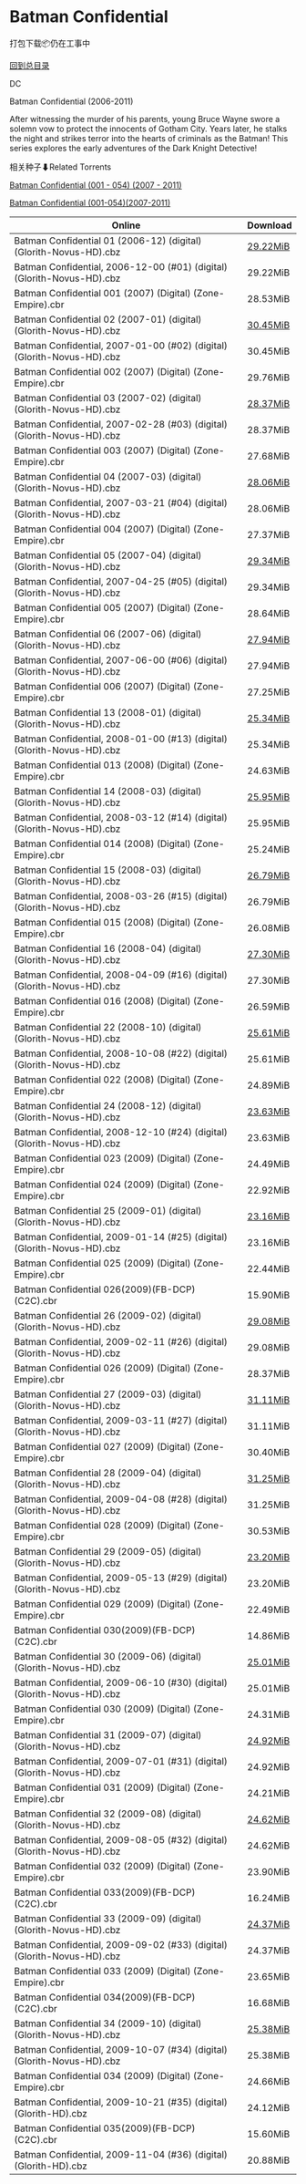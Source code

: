 # Batman Confidential

打包下载📦仍在工事中

[回到总目录](/Catalogs.md)

DC

Batman Confidential (2006-2011)

After witnessing the murder of his parents, young Bruce Wayne swore a solemn vow to protect the innocents of Gotham City. Years later, he stalks the night and strikes terror into the hearts of criminals as the Batman! This series explores the early adventures of the Dark Knight Detective!





相关种子⬇Related Torrents

[Batman Confidential (001 - 054) (2007 - 2011)](https://github.com/alicewish/markdown/blob/master/torrent/Batman-Confidential--001---054---2007---2011.md)

[Batman Confidential (001-054)(2007-2011)](https://github.com/alicewish/markdown/blob/master/torrent/Batman-Confidential--001-054--2007-2011.md)

Online | Download
--- | ---
Batman Confidential 01 (2006-12) (digital) (Glorith-Novus-HD).cbz | [29.22MiB](https://pan.baidu.com/s/12V1Bmg9Es0BCUQlKFgudEQ#list/path=%2FNovus%20-%20Week%20of%202015%20Q4%2FNovus%20-%20Week%20of%202015-11-25%2F%E3%82%AF%E3%82%A8%E3%82%B3%E3%82%BD%E3%82%BB%E3%82%B5%E3%82%B3%E3%82%BF%E3%82%BD%E3%82%B1%E3%82%B7%E3%82%A8%E3%82%B3%E3%82%B9%E3%82%AA%E3%82%A6%E3%82%BD%E3%82%AF%E3%82%AB%E3%82%B1%E3%82%B5%E3%82%BF%E3%82%AB%E3%82%AF%E3%82%B3%E3%82%A2%E3%82%BB%E3%82%B1%E3%82%A4%E3%82%BB%E3%82%AF%E3%82%A2&parentPath=%2FNovus%20-%20Week%20of%202015%20Q4)
Batman Confidential, 2006-12-00 (#01) (digital) (Glorith-Novus-HD).cbz | 29.22MiB
Batman Confidential 001 (2007) (Digital) (Zone-Empire).cbr | 28.53MiB
Batman Confidential 02 (2007-01) (digital) (Glorith-Novus-HD).cbz | [30.45MiB](https://pan.baidu.com/s/12V1Bmg9Es0BCUQlKFgudEQ#list/path=%2FNovus%20-%20Week%20of%202015%20Q4%2FNovus%20-%20Week%20of%202015-11-25%2F%E3%82%A4%E3%82%B3%E3%82%B3%E3%82%BD%E3%82%AA%E3%82%B1%E3%82%BB%E3%82%BB%E3%82%B5%E3%82%B7%E3%82%AA%E3%82%BF%E3%82%B1%E3%82%B9%E3%82%B3%E3%82%A4%E3%82%A4%E3%82%A4%E3%82%B3%E3%82%AF%E3%82%B1%E3%82%B7%E3%82%A8%E3%82%A2%E3%82%A4%E3%82%A4%E3%82%A8%E3%82%B9%E3%82%A8%E3%82%BB%E3%82%BD%E3%82%AA&parentPath=%2FNovus%20-%20Week%20of%202015%20Q4)
Batman Confidential, 2007-01-00 (#02) (digital) (Glorith-Novus-HD).cbz | 30.45MiB
Batman Confidential 002 (2007) (Digital) (Zone-Empire).cbr | 29.76MiB
Batman Confidential 03 (2007-02) (digital) (Glorith-Novus-HD).cbz | [28.37MiB](https://pan.baidu.com/s/12V1Bmg9Es0BCUQlKFgudEQ#list/path=%2FNovus%20-%20Week%20of%202015%20Q4%2FNovus%20-%20Week%20of%202015-11-25%2F%E3%82%AF%E3%82%B1%E3%82%B1%E3%82%AB%E3%82%A2%E3%82%AB%E3%82%A6%E3%82%BD%E3%82%BB%E3%82%AF%E3%82%A2%E3%82%B3%E3%82%B7%E3%82%AF%E3%82%A4%E3%82%A6%E3%82%A4%E3%82%B7%E3%82%AA%E3%82%A6%E3%82%B5%E3%82%B1%E3%82%AA%E3%82%AF%E3%82%AB%E3%82%B9%E3%82%AF%E3%82%B5%E3%82%B5%E3%82%AF%E3%82%B5%E3%82%BB&parentPath=%2FNovus%20-%20Week%20of%202015%20Q4)
Batman Confidential, 2007-02-28 (#03) (digital) (Glorith-Novus-HD).cbz | 28.37MiB
Batman Confidential 003 (2007) (Digital) (Zone-Empire).cbr | 27.68MiB
Batman Confidential 04 (2007-03) (digital) (Glorith-Novus-HD).cbz | [28.06MiB](https://pan.baidu.com/s/12V1Bmg9Es0BCUQlKFgudEQ#list/path=%2FNovus%20-%20Week%20of%202015%20Q4%2FNovus%20-%20Week%20of%202015-11-25%2F%E3%82%AF%E3%82%BF%E3%82%B3%E3%82%AB%E3%82%BD%E3%82%A4%E3%82%B1%E3%82%AF%E3%82%AA%E3%82%B1%E3%82%AA%E3%82%B5%E3%82%B7%E3%82%B9%E3%82%A8%E3%82%BB%E3%82%B1%E3%82%A8%E3%82%BB%E3%82%BD%E3%82%AD%E3%82%A6%E3%82%A6%E3%82%AB%E3%82%A2%E3%82%BF%E3%82%AF%E3%82%A8%E3%82%A6%E3%82%B9%E3%82%BF%E3%82%AD&parentPath=%2FNovus%20-%20Week%20of%202015%20Q4)
Batman Confidential, 2007-03-21 (#04) (digital) (Glorith-Novus-HD).cbz | 28.06MiB
Batman Confidential 004 (2007) (Digital) (Zone-Empire).cbr | 27.37MiB
Batman Confidential 05 (2007-04) (digital) (Glorith-Novus-HD).cbz | [29.34MiB](https://pan.baidu.com/s/12V1Bmg9Es0BCUQlKFgudEQ#list/path=%2FNovus%20-%20Week%20of%202015%20Q4%2FNovus%20-%20Week%20of%202015-11-25%2F%E3%82%A2%E3%82%A8%E3%82%AA%E3%82%B7%E3%82%B9%E3%82%BF%E3%82%BB%E3%82%B1%E3%82%AF%E3%82%BF%E3%82%A4%E3%82%AA%E3%82%AF%E3%82%A4%E3%82%B7%E3%82%BB%E3%82%A2%E3%82%A8%E3%82%A4%E3%82%A8%E3%82%AA%E3%82%A6%E3%82%AA%E3%82%A6%E3%82%AA%E3%82%AD%E3%82%B3%E3%82%BD%E3%82%AD%E3%82%B9%E3%82%BB%E3%82%A8&parentPath=%2FNovus%20-%20Week%20of%202015%20Q4)
Batman Confidential, 2007-04-25 (#05) (digital) (Glorith-Novus-HD).cbz | 29.34MiB
Batman Confidential 005 (2007) (Digital) (Zone-Empire).cbr | 28.64MiB
Batman Confidential 06 (2007-06) (digital) (Glorith-Novus-HD).cbz | [27.94MiB](https://pan.baidu.com/s/12V1Bmg9Es0BCUQlKFgudEQ#list/path=%2FNovus%20-%20Week%20of%202015%20Q4%2FNovus%20-%20Week%20of%202015-11-25%2F%E3%82%B5%E3%82%B9%E3%82%B3%E3%82%A2%E3%82%BD%E3%82%A8%E3%82%B5%E3%82%A4%E3%82%A6%E3%82%A6%E3%82%BD%E3%82%AB%E3%82%BD%E3%82%AD%E3%82%A8%E3%82%B9%E3%82%AB%E3%82%AF%E3%82%BF%E3%82%B3%E3%82%A6%E3%82%A8%E3%82%A4%E3%82%B3%E3%82%B3%E3%82%BF%E3%82%B7%E3%82%A2%E3%82%A6%E3%82%A4%E3%82%B7%E3%82%BF&parentPath=%2FNovus%20-%20Week%20of%202015%20Q4)
Batman Confidential, 2007-06-00 (#06) (digital) (Glorith-Novus-HD).cbz | 27.94MiB
Batman Confidential 006 (2007) (Digital) (Zone-Empire).cbr | 27.25MiB
Batman Confidential 13 (2008-01) (digital) (Glorith-Novus-HD).cbz | [25.34MiB](https://pan.baidu.com/s/12V1Bmg9Es0BCUQlKFgudEQ#list/path=%2FNovus%20-%20Week%20of%202015%20Q4%2FNovus%20-%20Week%20of%202015-11-25%2F%E3%82%BF%E3%82%A6%E3%82%BB%E3%82%A6%E3%82%AB%E3%82%B7%E3%82%B7%E3%82%B3%E3%82%BB%E3%82%A4%E3%82%BD%E3%82%A8%E3%82%BF%E3%82%B9%E3%82%BD%E3%82%AD%E3%82%B9%E3%82%BF%E3%82%A6%E3%82%AD%E3%82%A2%E3%82%AF%E3%82%AB%E3%82%A6%E3%82%BD%E3%82%BF%E3%82%A4%E3%82%BD%E3%82%B5%E3%82%B1%E3%82%A6%E3%82%A2&parentPath=%2FNovus%20-%20Week%20of%202015%20Q4)
Batman Confidential, 2008-01-00 (#13) (digital) (Glorith-Novus-HD).cbz | 25.34MiB
Batman Confidential 013 (2008) (Digital) (Zone-Empire).cbr | 24.63MiB
Batman Confidential 14 (2008-03) (digital) (Glorith-Novus-HD).cbz | [25.95MiB](https://pan.baidu.com/s/12V1Bmg9Es0BCUQlKFgudEQ#list/path=%2FNovus%20-%20Week%20of%202015%20Q4%2FNovus%20-%20Week%20of%202015-11-25%2F%E3%82%A2%E3%82%A6%E3%82%B9%E3%82%AB%E3%82%B3%E3%82%A8%E3%82%AA%E3%82%AA%E3%82%BD%E3%82%B7%E3%82%AF%E3%82%AA%E3%82%AA%E3%82%BF%E3%82%AF%E3%82%AF%E3%82%A4%E3%82%A6%E3%82%A2%E3%82%B5%E3%82%A8%E3%82%A6%E3%82%AF%E3%82%B9%E3%82%A6%E3%82%B9%E3%82%B3%E3%82%AA%E3%82%AD%E3%82%BD%E3%82%AA%E3%82%B9&parentPath=%2FNovus%20-%20Week%20of%202015%20Q4)
Batman Confidential, 2008-03-12 (#14) (digital) (Glorith-Novus-HD).cbz | 25.95MiB
Batman Confidential 014 (2008) (Digital) (Zone-Empire).cbr | 25.24MiB
Batman Confidential 15 (2008-03) (digital) (Glorith-Novus-HD).cbz | [26.79MiB](https://pan.baidu.com/s/12V1Bmg9Es0BCUQlKFgudEQ#list/path=%2FNovus%20-%20Week%20of%202015%20Q4%2FNovus%20-%20Week%20of%202015-11-25%2F%E3%82%B9%E3%82%B9%E3%82%BD%E3%82%AA%E3%82%A6%E3%82%BD%E3%82%A2%E3%82%A6%E3%82%BB%E3%82%A4%E3%82%B7%E3%82%AA%E3%82%B9%E3%82%B1%E3%82%AA%E3%82%A8%E3%82%A6%E3%82%AB%E3%82%B1%E3%82%AD%E3%82%AD%E3%82%AA%E3%82%AD%E3%82%A8%E3%82%A8%E3%82%BF%E3%82%B1%E3%82%A2%E3%82%AB%E3%82%BD%E3%82%B7%E3%82%AF&parentPath=%2FNovus%20-%20Week%20of%202015%20Q4)
Batman Confidential, 2008-03-26 (#15) (digital) (Glorith-Novus-HD).cbz | 26.79MiB
Batman Confidential 015 (2008) (Digital) (Zone-Empire).cbr | 26.08MiB
Batman Confidential 16 (2008-04) (digital) (Glorith-Novus-HD).cbz | [27.30MiB](https://pan.baidu.com/s/12V1Bmg9Es0BCUQlKFgudEQ#list/path=%2FNovus%20-%20Week%20of%202015%20Q4%2FNovus%20-%20Week%20of%202015-11-25%2F%E3%82%AB%E3%82%A2%E3%82%B9%E3%82%BB%E3%82%AF%E3%82%B9%E3%82%AA%E3%82%A6%E3%82%AF%E3%82%BD%E3%82%BF%E3%82%B3%E3%82%AD%E3%82%A8%E3%82%A6%E3%82%AA%E3%82%B7%E3%82%B9%E3%82%B1%E3%82%AF%E3%82%BF%E3%82%B7%E3%82%AB%E3%82%BD%E3%82%A2%E3%82%A2%E3%82%BF%E3%82%A6%E3%82%BD%E3%82%B9%E3%82%AB%E3%82%B7&parentPath=%2FNovus%20-%20Week%20of%202015%20Q4)
Batman Confidential, 2008-04-09 (#16) (digital) (Glorith-Novus-HD).cbz | 27.30MiB
Batman Confidential 016 (2008) (Digital) (Zone-Empire).cbr | 26.59MiB
Batman Confidential 22 (2008-10) (digital) (Glorith-Novus-HD).cbz | [25.61MiB](https://pan.baidu.com/s/12V1Bmg9Es0BCUQlKFgudEQ#list/path=%2FNovus%20-%20Week%20of%202015%20Q4%2FNovus%20-%20Week%20of%202015-11-25%2F%E3%82%B1%E3%82%BB%E3%82%A4%E3%82%AB%E3%82%A6%E3%82%B3%E3%82%A8%E3%82%B3%E3%82%BF%E3%82%B3%E3%82%AD%E3%82%B3%E3%82%AB%E3%82%AD%E3%82%A2%E3%82%A4%E3%82%BF%E3%82%BB%E3%82%A2%E3%82%AD%E3%82%B3%E3%82%B5%E3%82%AA%E3%82%B3%E3%82%A6%E3%82%AD%E3%82%B3%E3%82%A8%E3%82%B5%E3%82%BB%E3%82%B1%E3%82%B7&parentPath=%2FNovus%20-%20Week%20of%202015%20Q4)
Batman Confidential, 2008-10-08 (#22) (digital) (Glorith-Novus-HD).cbz | 25.61MiB
Batman Confidential 022 (2008) (Digital) (Zone-Empire).cbr | 24.89MiB
Batman Confidential 24 (2008-12) (digital) (Glorith-Novus-HD).cbz | [23.63MiB](https://pan.baidu.com/s/12V1Bmg9Es0BCUQlKFgudEQ#list/path=%2FNovus%20-%20Week%20of%202015%20Q4%2FNovus%20-%20Week%20of%202015-11-25%2F%E3%82%AA%E3%82%AA%E3%82%A2%E3%82%BD%E3%82%B1%E3%82%B7%E3%82%B1%E3%82%B9%E3%82%BD%E3%82%A8%E3%82%B3%E3%82%AD%E3%82%B9%E3%82%B3%E3%82%AF%E3%82%B9%E3%82%A2%E3%82%AD%E3%82%AA%E3%82%B7%E3%82%B5%E3%82%B7%E3%82%B9%E3%82%AD%E3%82%BF%E3%82%B9%E3%82%A6%E3%82%AB%E3%82%B3%E3%82%A6%E3%82%AF%E3%82%AD&parentPath=%2FNovus%20-%20Week%20of%202015%20Q4)
Batman Confidential, 2008-12-10 (#24) (digital) (Glorith-Novus-HD).cbz | 23.63MiB
Batman Confidential 023 (2009) (Digital) (Zone-Empire).cbr | 24.49MiB
Batman Confidential 024 (2009) (Digital) (Zone-Empire).cbr | 22.92MiB
Batman Confidential 25 (2009-01) (digital) (Glorith-Novus-HD).cbz | [23.16MiB](https://pan.baidu.com/s/12V1Bmg9Es0BCUQlKFgudEQ#list/path=%2FNovus%20-%20Week%20of%202015%20Q4%2FNovus%20-%20Week%20of%202015-11-25%2F%E3%82%BD%E3%82%A6%E3%82%BD%E3%82%A4%E3%82%B1%E3%82%A4%E3%82%AD%E3%82%B1%E3%82%AA%E3%82%BB%E3%82%AF%E3%82%B1%E3%82%B3%E3%82%AA%E3%82%BB%E3%82%A6%E3%82%BD%E3%82%AA%E3%82%B9%E3%82%A8%E3%82%BF%E3%82%A8%E3%82%B3%E3%82%BF%E3%82%A4%E3%82%BD%E3%82%BD%E3%82%B7%E3%82%BB%E3%82%AA%E3%82%AF%E3%82%B3&parentPath=%2FNovus%20-%20Week%20of%202015%20Q4)
Batman Confidential, 2009-01-14 (#25) (digital) (Glorith-Novus-HD).cbz | 23.16MiB
Batman Confidential 025 (2009) (Digital) (Zone-Empire).cbr | 22.44MiB
Batman Confidential 026(2009)(FB-DCP)(C2C).cbr | 15.90MiB
Batman Confidential 26 (2009-02) (digital) (Glorith-Novus-HD).cbz | [29.08MiB](https://pan.baidu.com/s/12V1Bmg9Es0BCUQlKFgudEQ#list/path=%2FNovus%20-%20Week%20of%202015%20Q4%2FNovus%20-%20Week%20of%202015-11-25%2F%E3%82%A2%E3%82%BF%E3%82%A2%E3%82%A8%E3%82%B9%E3%82%AF%E3%82%B9%E3%82%BF%E3%82%A8%E3%82%B1%E3%82%A2%E3%82%B3%E3%82%B3%E3%82%BD%E3%82%A2%E3%82%A6%E3%82%B1%E3%82%B9%E3%82%AB%E3%82%BB%E3%82%AA%E3%82%A2%E3%82%A8%E3%82%B1%E3%82%AF%E3%82%A4%E3%82%AA%E3%82%B1%E3%82%AF%E3%82%B3%E3%82%AD%E3%82%B9&parentPath=%2FNovus%20-%20Week%20of%202015%20Q4)
Batman Confidential, 2009-02-11 (#26) (digital) (Glorith-Novus-HD).cbz | 29.08MiB
Batman Confidential 026 (2009) (Digital) (Zone-Empire).cbr | 28.37MiB
Batman Confidential 27 (2009-03) (digital) (Glorith-Novus-HD).cbz | [31.11MiB](https://pan.baidu.com/s/12V1Bmg9Es0BCUQlKFgudEQ#list/path=%2FNovus%20-%20Week%20of%202015%20Q4%2FNovus%20-%20Week%20of%202015-11-25%2F%E3%82%B3%E3%82%A8%E3%82%B7%E3%82%A2%E3%82%B7%E3%82%A6%E3%82%A6%E3%82%AA%E3%82%B5%E3%82%B3%E3%82%A6%E3%82%A6%E3%82%AF%E3%82%BF%E3%82%BB%E3%82%BD%E3%82%AD%E3%82%AF%E3%82%AB%E3%82%A8%E3%82%BF%E3%82%A8%E3%82%A4%E3%82%A2%E3%82%BB%E3%82%BB%E3%82%B7%E3%82%AB%E3%82%A6%E3%82%B7%E3%82%A4%E3%82%B7&parentPath=%2FNovus%20-%20Week%20of%202015%20Q4)
Batman Confidential, 2009-03-11 (#27) (digital) (Glorith-Novus-HD).cbz | 31.11MiB
Batman Confidential 027 (2009) (Digital) (Zone-Empire).cbr | 30.40MiB
Batman Confidential 28 (2009-04) (digital) (Glorith-Novus-HD).cbz | [31.25MiB](https://pan.baidu.com/s/12V1Bmg9Es0BCUQlKFgudEQ#list/path=%2FNovus%20-%20Week%20of%202015%20Q4%2FNovus%20-%20Week%20of%202015-11-25%2F%E3%82%A2%E3%82%A6%E3%82%BF%E3%82%AF%E3%82%B5%E3%82%A2%E3%82%B1%E3%82%AB%E3%82%A6%E3%82%B3%E3%82%AB%E3%82%AA%E3%82%AD%E3%82%AA%E3%82%A6%E3%82%BB%E3%82%BD%E3%82%AF%E3%82%AB%E3%82%BB%E3%82%A6%E3%82%BF%E3%82%A4%E3%82%BB%E3%82%AB%E3%82%A6%E3%82%B5%E3%82%AF%E3%82%AB%E3%82%B9%E3%82%A8%E3%82%AA&parentPath=%2FNovus%20-%20Week%20of%202015%20Q4)
Batman Confidential, 2009-04-08 (#28) (digital) (Glorith-Novus-HD).cbz | 31.25MiB
Batman Confidential 028 (2009) (Digital) (Zone-Empire).cbr | 30.53MiB
Batman Confidential 29 (2009-05) (digital) (Glorith-Novus-HD).cbz | [23.20MiB](https://pan.baidu.com/s/12V1Bmg9Es0BCUQlKFgudEQ#list/path=%2FNovus%20-%20Week%20of%202015%20Q4%2FNovus%20-%20Week%20of%202015-11-25%2F%E3%82%A8%E3%82%AF%E3%82%B5%E3%82%BF%E3%82%B9%E3%82%AF%E3%82%A4%E3%82%BD%E3%82%A2%E3%82%B9%E3%82%AF%E3%82%AA%E3%82%AD%E3%82%A6%E3%82%AA%E3%82%B7%E3%82%AB%E3%82%A2%E3%82%AA%E3%82%AB%E3%82%AA%E3%82%A2%E3%82%AB%E3%82%A6%E3%82%AB%E3%82%BD%E3%82%BF%E3%82%B1%E3%82%AA%E3%82%A6%E3%82%AF%E3%82%BB&parentPath=%2FNovus%20-%20Week%20of%202015%20Q4)
Batman Confidential, 2009-05-13 (#29) (digital) (Glorith-Novus-HD).cbz | 23.20MiB
Batman Confidential 029 (2009) (Digital) (Zone-Empire).cbr | 22.49MiB
Batman Confidential 030(2009)(FB-DCP)(C2C).cbr | 14.86MiB
Batman Confidential 30 (2009-06) (digital) (Glorith-Novus-HD).cbz | [25.01MiB](https://pan.baidu.com/s/12V1Bmg9Es0BCUQlKFgudEQ#list/path=%2FNovus%20-%20Week%20of%202015%20Q4%2FNovus%20-%20Week%20of%202015-11-25%2F%E3%82%A4%E3%82%BF%E3%82%B7%E3%82%BF%E3%82%BB%E3%82%A2%E3%82%B9%E3%82%B3%E3%82%B9%E3%82%BB%E3%82%BB%E3%82%BF%E3%82%AF%E3%82%A2%E3%82%B3%E3%82%AA%E3%82%B3%E3%82%AF%E3%82%AB%E3%82%AD%E3%82%AA%E3%82%B9%E3%82%A6%E3%82%AA%E3%82%A8%E3%82%BB%E3%82%A2%E3%82%B1%E3%82%A6%E3%82%A2%E3%82%BF%E3%82%AD&parentPath=%2FNovus%20-%20Week%20of%202015%20Q4)
Batman Confidential, 2009-06-10 (#30) (digital) (Glorith-Novus-HD).cbz | 25.01MiB
Batman Confidential 030 (2009) (Digital) (Zone-Empire).cbr | 24.31MiB
Batman Confidential 31 (2009-07) (digital) (Glorith-Novus-HD).cbz | [24.92MiB](https://pan.baidu.com/s/12V1Bmg9Es0BCUQlKFgudEQ#list/path=%2FNovus%20-%20Week%20of%202015%20Q4%2FNovus%20-%20Week%20of%202015-11-25%2F%E3%82%A8%E3%82%B3%E3%82%AB%E3%82%BF%E3%82%A8%E3%82%AA%E3%82%B7%E3%82%AF%E3%82%B5%E3%82%B3%E3%82%AF%E3%82%B7%E3%82%AF%E3%82%BD%E3%82%AD%E3%82%AB%E3%82%A6%E3%82%A8%E3%82%BD%E3%82%AD%E3%82%AD%E3%82%A8%E3%82%A8%E3%82%BB%E3%82%B1%E3%82%B7%E3%82%B3%E3%82%AF%E3%82%AD%E3%82%BF%E3%82%BD%E3%82%AF&parentPath=%2FNovus%20-%20Week%20of%202015%20Q4)
Batman Confidential, 2009-07-01 (#31) (digital) (Glorith-Novus-HD).cbz | 24.92MiB
Batman Confidential 031 (2009) (Digital) (Zone-Empire).cbr | 24.21MiB
Batman Confidential 32 (2009-08) (digital) (Glorith-Novus-HD).cbz | [24.62MiB](https://pan.baidu.com/s/12V1Bmg9Es0BCUQlKFgudEQ#list/path=%2FNovus%20-%20Week%20of%202015%20Q4%2FNovus%20-%20Week%20of%202015-11-25%2F%E3%82%BD%E3%82%AA%E3%82%BB%E3%82%AF%E3%82%AB%E3%82%AD%E3%82%AD%E3%82%AF%E3%82%BF%E3%82%A4%E3%82%B7%E3%82%BD%E3%82%BB%E3%82%A6%E3%82%A2%E3%82%B9%E3%82%BB%E3%82%A4%E3%82%AA%E3%82%AD%E3%82%B7%E3%82%B7%E3%82%AB%E3%82%BD%E3%82%B9%E3%82%AA%E3%82%AD%E3%82%AB%E3%82%AF%E3%82%A4%E3%82%AD%E3%82%B7&parentPath=%2FNovus%20-%20Week%20of%202015%20Q4)
Batman Confidential, 2009-08-05 (#32) (digital) (Glorith-Novus-HD).cbz | 24.62MiB
Batman Confidential 032 (2009) (Digital) (Zone-Empire).cbr | 23.90MiB
Batman Confidential 033(2009)(FB-DCP)(C2C).cbr | 16.24MiB
Batman Confidential 33 (2009-09) (digital) (Glorith-Novus-HD).cbz | [24.37MiB](https://pan.baidu.com/s/12V1Bmg9Es0BCUQlKFgudEQ#list/path=%2FNovus%20-%20Week%20of%202015%20Q4%2FNovus%20-%20Week%20of%202015-11-25%2F%E3%82%A6%E3%82%BF%E3%82%AA%E3%82%B3%E3%82%B9%E3%82%AD%E3%82%B9%E3%82%AF%E3%82%B9%E3%82%B7%E3%82%B9%E3%82%AF%E3%82%AD%E3%82%BF%E3%82%AF%E3%82%A2%E3%82%AA%E3%82%BD%E3%82%A6%E3%82%B1%E3%82%A2%E3%82%AB%E3%82%B7%E3%82%AA%E3%82%BD%E3%82%BB%E3%82%B1%E3%82%B9%E3%82%AB%E3%82%A8%E3%82%A8%E3%82%BD&parentPath=%2FNovus%20-%20Week%20of%202015%20Q4)
Batman Confidential, 2009-09-02 (#33) (digital) (Glorith-Novus-HD).cbz | 24.37MiB
Batman Confidential 033 (2009) (Digital) (Zone-Empire).cbr | 23.65MiB
Batman Confidential 034(2009)(FB-DCP)(C2C).cbr | 16.68MiB
Batman Confidential 34 (2009-10) (digital) (Glorith-Novus-HD).cbz | [25.38MiB](https://pan.baidu.com/s/12V1Bmg9Es0BCUQlKFgudEQ#list/path=%2FNovus%20-%20Week%20of%202015%20Q4%2FNovus%20-%20Week%20of%202015-11-25%2F%E3%82%AF%E3%82%BD%E3%82%B3%E3%82%BB%E3%82%A6%E3%82%B5%E3%82%A4%E3%82%A8%E3%82%A6%E3%82%B1%E3%82%A6%E3%82%B1%E3%82%AD%E3%82%B1%E3%82%B7%E3%82%B3%E3%82%B1%E3%82%A6%E3%82%AB%E3%82%B3%E3%82%AD%E3%82%A2%E3%82%B5%E3%82%B1%E3%82%AF%E3%82%A4%E3%82%B5%E3%82%A6%E3%82%BB%E3%82%AB%E3%82%A8%E3%82%AD&parentPath=%2FNovus%20-%20Week%20of%202015%20Q4)
Batman Confidential, 2009-10-07 (#34) (digital) (Glorith-Novus-HD).cbz | 25.38MiB
Batman Confidential 034 (2009) (Digital) (Zone-Empire).cbr | 24.66MiB
Batman Confidential, 2009-10-21 (#35) (digital) (Glorith-HD).cbz | 24.12MiB
Batman Confidential 035(2009)(FB-DCP)(C2C).cbr | 15.60MiB
Batman Confidential, 2009-11-04 (#36) (digital) (Glorith-HD).cbz | 20.88MiB